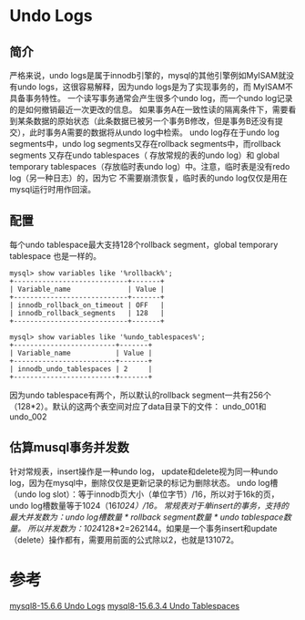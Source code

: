 # Undo Logs
## 简介
严格来说，undo logs是属于innodb引擎的，mysql的其他引擎例如MyISAM就没有undo logs，这很容易解释，因为undo logs是为了实现事务的，而
MyISAM不具备事务特性。
一个读写事务通常会产生很多个undo log，而一个undo log记录的是如何撤销最近一次更改的信息。
如果事务A在一致性读的隔离条件下，需要看到某条数据的原始状态（此条数据已被另一个事务B修改，但是事务B还没有提交），此时事务A需要的数据将从undo log中检索。
undo log存在于undo log segments中，undo log segments又存在rollback segments中，而rollback segments 又存在undo tablespaces（
存放常规的表的undo log）和 global temporary tablespaces（存放临时表undo log）中。注意，临时表是没有redo log（另一种日志）的，因为它
不需要崩溃恢复，临时表的undo log仅仅是用在mysql运行时用作回滚。

## 配置
每个undo tablespace最大支持128个rollback segment，global temporary tablespace 也是一样的。
```
mysql> show variables like '%rollback%';
+----------------------------+-------+
| Variable_name              | Value |
+----------------------------+-------+
| innodb_rollback_on_timeout | OFF   |
| innodb_rollback_segments   | 128   |
+----------------------------+-------+

mysql> show variables like '%undo_tablespaces%';
+-------------------------+-------+
| Variable_name           | Value |
+-------------------------+-------+
| innodb_undo_tablespaces | 2     |
+-------------------------+-------+
```
因为undo tablespace有两个，所以默认的rollback segment一共有256个（128*2）。默认的这两个表空间对应了data目录下的文件：
undo_001和undo_002

## 估算musql事务并发数
针对常规表，insert操作是一种undo log， update和delete视为同一种undo log，因为在mysql中，删除仅仅是更新记录的标记为删除状态。
undo log槽（undo log slot）：等于innodb页大小（单位字节）/16，所以对于16k的页，undo log槽数量等于1024（16*1024）/16。
常规表对于单insert的事务，支持的最大并发数为：undo log槽数量 * rollback segment数量 * undo tablespace数量。
所以并发数为：1024*128*2=262144。如果是一个事务insert和update（delete）操作都有，需要用前面的公式除以2，也就是131072。


# 参考
[mysql8-15.6.6 Undo Logs](https://dev.mysql.com/doc/refman/8.0/en/innodb-undo-logs.html)
[mysql8-15.6.3.4 Undo Tablespaces](https://dev.mysql.com/doc/refman/8.0/en/innodb-undo-tablespaces.html)
